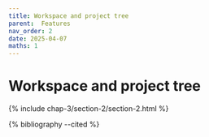 ```yaml
---
title: Workspace and project tree
parent:  Features
nav_order: 2
date: 2025-04-07
maths: 1
---
```


# Workspace and project tree

{% include chap-3/section-2/section-2.html %}

{% bibliography --cited %}
